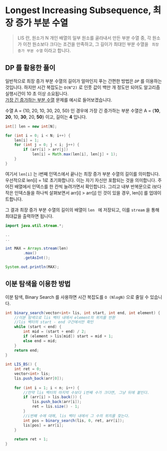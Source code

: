 # Longest Increasing Subsequence, 최장 증가 부분 수열

> LIS 란, 원소가 N 개인 배열의 일부 원소를 골라내서 만든 부분 수열 중, 각 원소가 이전 원소보다 크다는 조건을 만족하고, 그 길이가 최대인 부분 수열을 ` 최장 증가 부분 수열` 이라고 합니다. 

## DP 를 활용한 풀이
일반적으로 최장 증가 부분 수열의 길이가 얼마인지 푸는 간편한 방법은 *`DP`* 를 이용하는 것입니다. 하지만 시간 복잡도는 `O(N^2)` 로 인풋 값이 백만 개 정도만 되어도 알고리즘 실행시간이 10 초 이상 소요됩니다.<br>
[가장 긴 증가하는 부분 수열](https://www.acmicpc.net/problem/11053 "11053") 문제를 예시로 들어보겠습니다.

수열 A = {10, 20, 10, 30, 20, 50} 인 경우에 가장 긴 증가하는 부분 수열은 A = {**10**, **20**, 10, **30**, 20, **50**} 이고, 길이는 **4** 입니다.

```java
int[] len = new int[N];

for (int i = 0; i < N; i++) {
    len[i] = 1;
    for (int j = 0; j < i; j++) {
        if (arr[i] > arr[j])
            len[i] = Math.max(len[i], len[j] + 1);
    }
}
```

여기서 `len[i]` 는 i번째 인덱스에서 끝나는 최장 증가 부분 수열의 길이를 의미합니다. <br/>
우선적으로 len[i] = 1로 초기화합니다. 이는 자기 자신만 포함되는 것을 의미합니다. 주어진 배열에서 인덱스를 한 칸씩
늘려가면서 확인합니다. 그리고 내부 반복문으로 i보다 작은 인덱스들을 하나씩 살펴보면서 arr[i] > arr[j] 인 것이 있을 경우,
len[i] 를 업데이트합니다.


그 결과 최장 증가 부분 수열의 길이의 배열이 `len ` 에 저장되고, 이를 `stream` 을 통해 최대값을 출력하면 됩니다.

```java
import java.util.stream.*;

..
..

int MAX = Arrays.stream(len)
        .max()
        .getAsInt();

System.out.println(MAX);
```

## 이분 탐색을 이용한 방법
이분 탐색, Binary Search  를 사용하면 시간 복잡도를 `O (NlogN)` 으로 줄일 수 있습니다.

```java
int binary_search(vector<int> lis, int start, int end, int element) {
    //이분 탐색으로 lis 벡터 내에서 element의 위치를 반환
    //lis 벡터의 start - end 구간에서만 확인
    while (start < end) {
        int mid = (start + end) / 2;
        if (element > lis[mid]) start = mid + 1;
        else end = mid;
    }
    return end;
}
 
int LIS_BS() {
    int ret = 0;
    vector<int> lis;
    lis.push_back(arr[0]);
 
    for (int i = 1; i < n; i++) {
        //만약 lis 벡터의 마지막 수보다 i번째 수가 크다면, 그냥 뒤에 붙인다.
        if (arr[i] > lis.back()) {
            lis.push_back(arr[i]);
            ret = lis.size() - 1;
        }
        //i번째 수에 대해, lis 벡터 내에서 그 수의 위치를 찾는다.
        int pos = binary_search(lis, 0, ret, arr[i]);
        lis[pos] = arr[i];
    }
 
    return ret + 1;
}
```